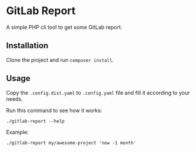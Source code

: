 # GitLab Report

A simple PHP cli tool to get some GitLab report.

## Installation

Clone the project and run `composer install`.

## Usage

Copy the `.config.dist.yaml` to `.config.yaml` file and fill it according to your needs.

Run this command to see how it works:

```
./gitlab-report --help
```

Example:

```
./gitlab-report my/awesome-project 'now -1 month'
```
